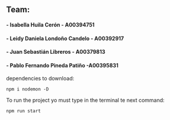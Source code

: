 ## Team:
#### - Isabella Huila Cerón - A00394751
#### - Leidy Daniela Londoño Candelo - A00392917
#### - Juan Sebastián Libreros - A00379813
#### - Pablo Fernando Pineda Patiño -A00395831

dependencies to download:

`npm i nodemon -D`

To run the project yo must type in the terminal te next command:

`npm run start`


